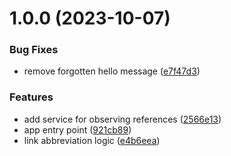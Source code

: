 # 1.0.0 (2023-10-07)


### Bug Fixes

* remove forgotten hello message ([e7f47d3](https://github.com/stdword/logseq13-shorten-my-links/commit/e7f47d32cc10ac153c3b73a04796e471358caf85))


### Features

* add service for observing references ([2566e13](https://github.com/stdword/logseq13-shorten-my-links/commit/2566e13d75a908d2bc92b479d02c37a273e3ba3e))
* app entry point ([921cb89](https://github.com/stdword/logseq13-shorten-my-links/commit/921cb8921105ebbf9a2f9a693160f8422a9b96d6))
* link abbreviation logic ([e4b6eea](https://github.com/stdword/logseq13-shorten-my-links/commit/e4b6eea398e0e080475e114c02d103b601d65892))
